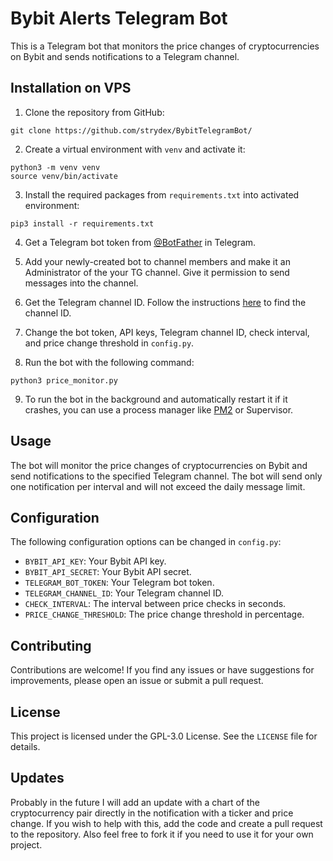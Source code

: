 # Bybit Alerts Telegram Bot

This is a Telegram bot that monitors the price changes of cryptocurrencies on Bybit and sends notifications to a Telegram channel.

## Installation on VPS

1. Clone the repository from GitHub:

```
git clone https://github.com/strydex/BybitTelegramBot/
```

2. Create a virtual environment with `venv` and activate it:

```
python3 -m venv venv
source venv/bin/activate
```

3. Install the required packages from `requirements.txt` into activated environment:

```
pip3 install -r requirements.txt
```

4. Get a Telegram bot token from [@BotFather](https://telegram.me/BotFather) in Telegram.
   
5. Add your newly-created bot to channel members and make it an Administrator of the your TG channel. Give it permission to send messages into the channel.

6. Get the Telegram channel ID. Follow the instructions [here](https://support.autochartist.com/en/knowledgebase/article/how-to-find-the-channel-id-of-your-telegram-channel) to find the channel ID.

7. Change the bot token, API keys, Telegram channel ID, check interval, and price change threshold in `config.py`.

8. Run the bot with the following command:

```
python3 price_monitor.py
```

9. To run the bot in the background and automatically restart it if it crashes, you can use a process manager like [PM2](https://pm2.io/blog/2018/09/19/Manage-Python-Processes) or Supervisor.

## Usage

The bot will monitor the price changes of cryptocurrencies on Bybit and send notifications to the specified Telegram channel. The bot will send only one notification per interval and will not exceed the daily message limit.

## Configuration

The following configuration options can be changed in `config.py`:

- `BYBIT_API_KEY`: Your Bybit API key.
- `BYBIT_API_SECRET`: Your Bybit API secret.
- `TELEGRAM_BOT_TOKEN`: Your Telegram bot token.
- `TELEGRAM_CHANNEL_ID`: Your Telegram channel ID.
- `CHECK_INTERVAL`: The interval between price checks in seconds.
- `PRICE_CHANGE_THRESHOLD`: The price change threshold in percentage.

## Contributing

Contributions are welcome! If you find any issues or have suggestions for improvements, please open an issue or submit a pull request.

## License

This project is licensed under the GPL-3.0 License. See the `LICENSE` file for details.

## Updates

Probably in the future I will add an update with a chart of the cryptocurrency pair directly in the notification with a ticker and price change. If you wish to help with this, add the code and create a pull request to the repository. Also feel free to fork it if you need to use it for your own project.

